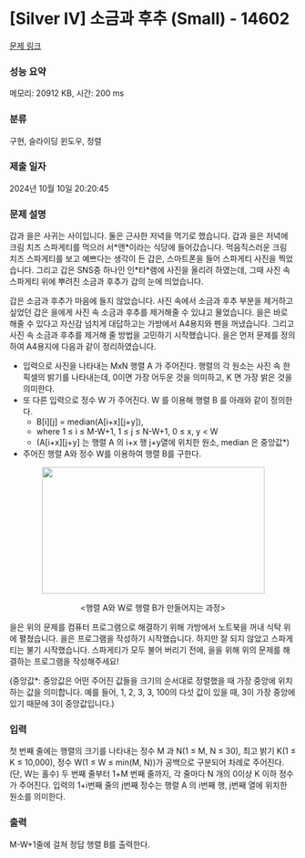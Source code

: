 # [Silver IV] 소금과 후추 (Small) - 14602 

[문제 링크](https://www.acmicpc.net/problem/14602) 

### 성능 요약

메모리: 20912 KB, 시간: 200 ms

### 분류

구현, 슬라이딩 윈도우, 정렬

### 제출 일자

2024년 10월 10일 20:20:45

### 문제 설명

<p>갑과 을은 사귀는 사이입니다. 둘은 근사한 저녁을 먹기로 했습니다. 갑과 을은 저녁에 크림 치즈 스파게티를 먹으러 서*앤*이라는 식당에 들어갔습니다. 먹음직스러운 크림 치즈 스파게티를 보고 예쁘다는 생각이 든 갑은, 스마트폰을 들어 스파게티 사진을 찍었습니다. 그리고 갑은 SNS중 하나인 인*타*램에 사진을 올리려 하였는데, 그때 사진 속 스파게티 위에 뿌려진 소금과 후추가 갑의 눈에 띄었습니다. </p>

<p>갑은 소금과 후추가 마음에 들지 않았습니다. 사진 속에서 소금과 후추 부분을 제거하고 싶었던 갑은 을에게 사진 속 소금과 후추를 제거해줄 수 있냐고 물었습니다. 을은 바로 해줄 수 있다고 자신감 넘치게 대답하고는 가방에서 A4용지와 펜을 꺼냈습니다. 그리고 사진 속 소금과 후추를 제거해 줄 방법을 고민하기 시작했습니다. 을은 먼저 문제를 정의하여 A4용지에 다음과 같이 정리하였습니다.</p>

<ul>
	<li>입력으로 사진을 나타내는 MxN 행렬 A 가 주어진다. 행렬의 각 원소는 사진 속 한 픽셀의 밝기를 나타내는데, 0이면 가장 어두운 것을 의미하고, K 면 가장 밝은 것을 의미한다.</li>
	<li>또 다른 입력으로 정수 W 가 주어진다. W 를 이용해 행렬 B 를 아래와 같이 정의한다.
	<ul>
		<li>B[i][j] = median(A[i+x][j+y]), </li>
		<li>where 1 ≤ i ≤ M-W+1, 1 ≤ j ≤ N-W+1, 0 ≤ x, y < W</li>
		<li>(A[i+x][j+y]  는 행렬 A 의 i+x 행 j+y열에 위치한 원소, median 은 중앙값*)</li>
	</ul>
	</li>
	<li>주어진 행렬 A와 정수 W를 이용하여 행렬 B를 구한다.</li>
</ul>

<p style="text-align:center"><img alt="" src="https://onlinejudgeimages.s3-ap-northeast-1.amazonaws.com/problem/14602/1.png" style="height:222px; width:391px"></p>

<p style="text-align:center"><행렬 A와 W로 행렬 B가 만들어지는 과정></p>

<p>을은 위의 문제를 컴퓨터 프로그램으로 해결하기 위해 가방에서 노트북을 꺼내 식탁 위에 펼쳤습니다. 을은 프로그램을 작성하기 시작했습니다. 하지만 잘 되지 않았고 스파게티는 불기 시작했습니다. 스파게티가 모두 불어 버리기 전에, 을을 위해 위의 문제를 해결하는 프로그램을 작성해주세요!</p>

<p>(중앙값*: 중앙값은 어떤 주어진 값들을 크기의 순서대로 정렬했을 때 가장 중앙에 위치하는 값을 의미합니다. 예를 들어, 1, 2, 3, 3, 100의 다섯 값이 있을 때, 3이 가장 중앙에 있기 때문에 3이 중앙값입니다.)</p>

### 입력 

 <p>첫 번째 줄에는 행렬의 크기를 나타내는 정수 M 과 N(1 ≤ M, N ≤ 30), 최고 밝기 K(1 ≤ K ≤ 10,000), 정수 W(1 ≤ W ≤ min(M, N))가 공백으로 구분되어 차례로 주어진다. (단, W는 홀수) 두 번째 줄부터 1+M 번째 줄까지, 각 줄마다 N 개의 0이상 K 이하 정수가 주어진다. 입력의 1+i번째 줄의 j번째 정수는 행렬 A 의 i번째 행, j번째 열에 위치한 원소를 의미한다.</p>

### 출력 

 <p>M-W+1줄에 걸쳐 정답 행렬 B를 출력한다.</p>

